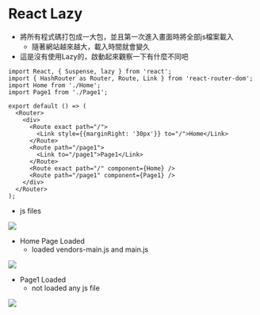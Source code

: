 # React Lazy

- 將所有程式碼打包成一大包，並且第一次進入畫面時將全部js檔案載入
  - 隨著網站越來越大，載入時間就會變久
- 這是沒有使用Lazy的，啟動起來觀察一下有什麼不同吧

```
import React, { Suspense, lazy } from 'react';
import { HashRouter as Router, Route, Link } from 'react-router-dom';
import Home from './Home';
import Page1 from './Page1';

export default () => (
  <Router>
    <div>
      <Route exact path="/">
        <Link style={{marginRight: '30px'}} to="/">Home</Link>
      </Route>
      <Route path="/page1">
        <Link to="/page1">Page1</Link>
      </Route>
      <Route exact path="/" component={Home} />
      <Route path="/page1" component={Page1} />
    </div>
  </Router>
);

```

- js files

![](https://i.imgur.com/s9zGX5a.png)

- Home Page Loaded
  - loaded vendors-main.js and main.js

![](https://i.imgur.com/ZE7qOsL.png)

- Page1 Loaded
  - not loaded any js file

![](https://i.imgur.com/TjkGZM8.png)

